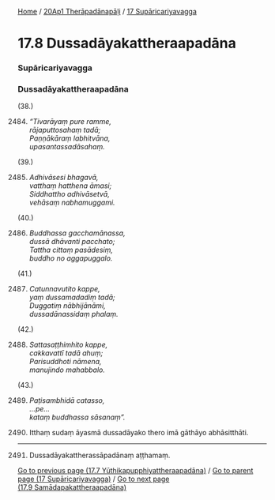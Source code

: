 
[Home](/) / [20Ap1 Therāpadānapāḷi](/tipitaka/20Ap1.md) / [17 Supāricariyavagga](/tipitaka/20Ap1/17.md)

# 17.8 Dussadāyakattheraapadāna

### Supāricariyavagga

### Dussadāyakattheraapadāna

(38.)

2484. _“Tivarāyaṃ pure ramme,_  
_rājaputtosahaṃ tadā;_  
_Paṇṇākāraṃ labhitvāna,_  
_upasantassadāsahaṃ._  


(39.)

2485. _Adhivāsesi bhagavā,_  
_vatthaṃ hatthena āmasi;_  
_Siddhattho adhivāsetvā,_  
_vehāsaṃ nabhamuggami._  


(40.)

2486. _Buddhassa gacchamānassa,_  
_dussā dhāvanti pacchato;_  
_Tattha cittaṃ pasādesiṃ,_  
_buddho no aggapuggalo._  


(41.)

2487. _Catunnavutito kappe,_  
_yaṃ dussamadadiṃ tadā;_  
_Duggatiṃ nābhijānāmi,_  
_dussadānassidaṃ phalaṃ._  


(42.)

2488. _Sattasaṭṭhimhito kappe,_  
_cakkavattī tadā ahuṃ;_  
_Parisuddhoti nāmena,_  
_manujindo mahabbalo._  


(43.)

2489. _Paṭisambhidā catasso,_  
_…pe…_  
_kataṃ buddhassa sāsanaṃ”._  


2490. Itthaṃ sudaṃ āyasmā dussadāyako thero imā gāthāyo abhāsitthāti.

---

2491. Dussadāyakattherassāpadānaṃ aṭṭhamaṃ.



[Go to previous page (17.7 Yūthikapupphiyattheraapadāna)](/tipitaka/20Ap1/17/17.7.md) / [Go to parent page (17 Supāricariyavagga)](/tipitaka/20Ap1/17.md) / [Go to next page (17.9 Samādapakattheraapadāna)](/tipitaka/20Ap1/17/17.9.md)



